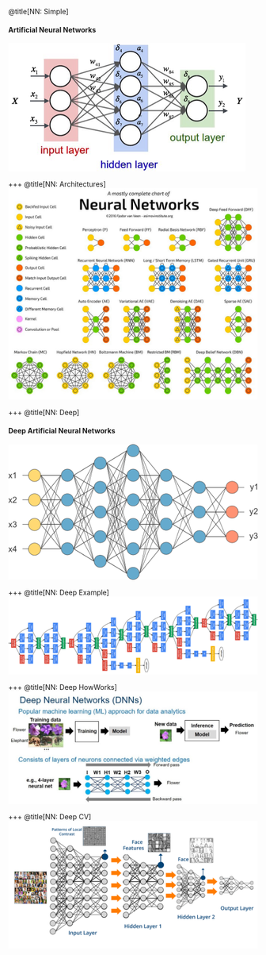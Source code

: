 @title[NN: Simple]
#### Artificial Neural Networks
![Neural Network Simple](assets/images/NeuralNetwork/NeuralNetwork-Simple.png)

+++
@title[NN: Architectures]
![Neural Network Architectures](assets/images/NeuralNetwork/NeuralNetwork-Architectures.jpg)

+++
@title[NN: Deep]
#### Deep Artificial Neural Networks
![Neural Network Deep](assets/images/NeuralNetwork/NeuralNetwork-Deep.png)

+++
@title[NN: Deep Example]
![Neural Network Deep Example](assets/images/NeuralNetwork/NeuralNetwork-Deep-example.png)

+++
@title[NN: Deep HowWorks]
![Neural Network Deep HowWorks](assets/images/NeuralNetwork/NeuralNetwork-Deep-HowWorks.jpg)

+++
@title[NN: Deep CV]
![Neural Network Deep CV](assets/images/NeuralNetwork/NeuralNetwork-Deep-CV.png)
